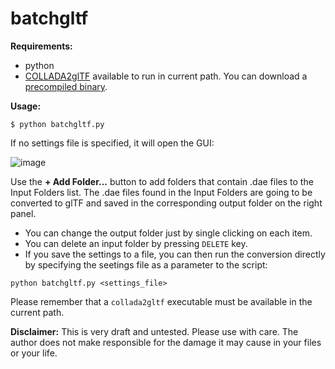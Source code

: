 # batchgltf

**Requirements:**
* python
* [COLLADA2glTF](https://github.com/KhronosGroup/COLLADA2GLTF) available to run in current path. You can download a [precompiled binary](https://github.com/KhronosGroup/glTF/releases).

**Usage:**

```
$ python batchgltf.py
```

If no settings file is specified, it will open the GUI:

![image](https://cloud.githubusercontent.com/assets/359872/23403700/90733232-fdb1-11e6-84ef-6aa84e2395f0.png)

Use the **+ Add Folder...** button to add folders that contain .dae files to the Input Folders list. 
The .dae files found in the Input Folders are going to be converted to glTF and saved in the corresponding output folder on the right panel.

* You can change the output folder just by single clicking on each item.
* You can delete an input folder by pressing `DELETE` key.
* If you save the settings to a file, you can then run the conversion directly by specifying the seetings file as a parameter to the script:

```
python batchgltf.py <settings_file>
```

Please remember that a `collada2gltf` executable must be available in the current path.

**Disclaimer:**
This is very draft and untested. Please use with care. The author does not make responsible for the damage it may cause in your files or your life.
